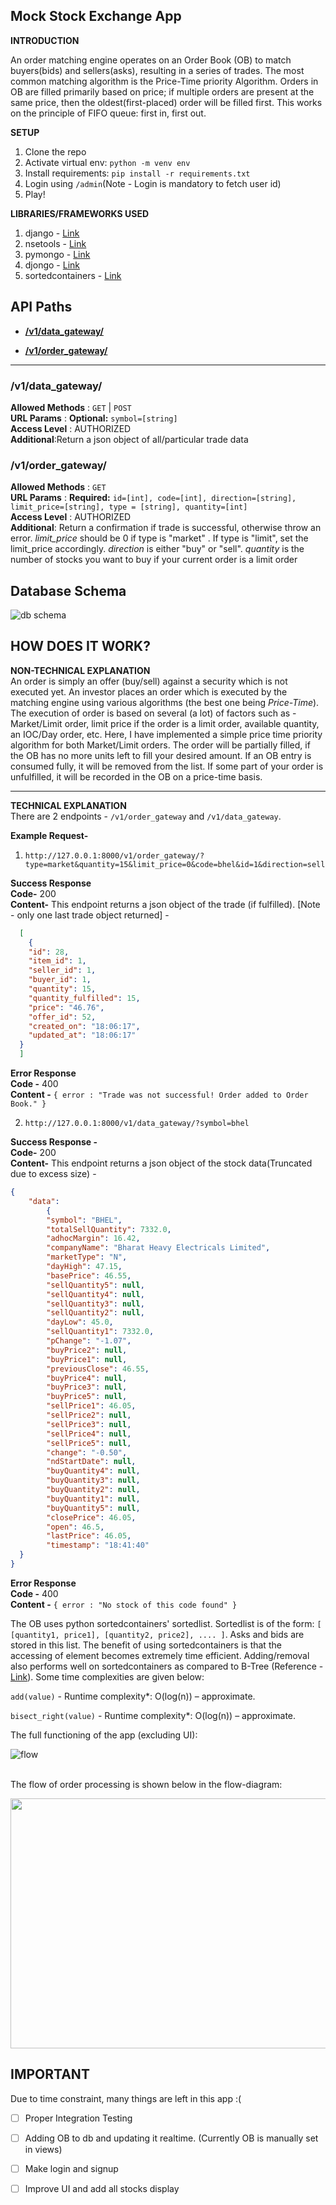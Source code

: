 

**Mock Stock Exchange App**
----

**INTRODUCTION**

An order matching engine operates on an Order Book (OB) to match buyers(bids) and sellers(asks), resulting in a series of trades. The most common matching algorithm is the Price-Time priority Algorithm. Orders in OB are filled primarily based on price; if multiple orders are present at the same price, then the oldest(first-placed) order will be filled first. This works on the principle of FIFO queue: first in, first out.

**SETUP**

  1. Clone the repo
 2. Activate virtual env: `python -m venv env`
 3. Install requirements: `pip install -r requirements.txt`
 4. Login using `/admin`(Note - Login is mandatory to fetch user id)
 4. Play!

**LIBRARIES/FRAMEWORKS USED**

  1. django - [Link](https://www.djangoproject.com/)
 2. nsetools - [Link](https://nsetools.readthedocs.io/)
 3. pymongo - [Link](https://pymongo.readthedocs.io/en/stable/)
 4. djongo - [Link](https://www.djongomapper.com/)
 5. sortedcontainers - [Link](http://www.grantjenks.com/docs/sortedcontainers/)

## API Paths
* [**/v1/data_gateway/**](#v1data_gateway)


* [**/v1/order_gateway/**](#v1order_gateway)



___
### /v1/data_gateway/
**Allowed Methods** : `GET` | `POST`
<br>**URL Params** : **Optional:** `symbol=[string]`
<br>**Access Level** : AUTHORIZED
<br>**Additional**:Return a json object of all/particular trade data

### /v1/order_gateway/
**Allowed Methods** : `GET`
<br>**URL Params** : **Required:** `id=[int], code=[int], direction=[string], limit_price=[string], type = [string], quantity=[int]`
<br>**Access Level** : AUTHORIZED
<br>**Additional**: Return a confirmation if trade is successful, otherwise throw an error. <em> limit_price </em> should be 0 if type is "market" . If type is "limit", set the limit_price accordingly. <em>direction</em> is either "buy" or "sell". <em>quantity</em> is the number of stocks you want to buy if your current order is a limit order



## Database Schema
![db schema](https://github.com/ag602/mockstock/blob/master/stockex/static/images/documentation/temp.png?raw=true)

## HOW DOES IT WORK?


****NON-TECHNICAL EXPLANATION****</br>
An order is simply an offer (buy/sell) against a security which is not executed yet. An investor places an order which is executed by the matching engine using various algorithms (the best one being *Price-Time*). The execution of order is based on several (a lot) of factors such as - Market/Limit order, limit price if the order is a limit order, available  quantity, an IOC/Day order, etc. Here, I have implemented a simple price time priority algorithm for both Market/Limit orders. The order will be partially filled, if the OB has no more units left to fill your desired amount. If an OB entry is consumed fully, it will be removed from the list. If some part of your order is unfulfilled, it will be recorded in the OB on a price-time basis.

----

****TECHNICAL EXPLANATION****</br>
There are 2 endpoints - `/v1/order_gateway` and `/v1/data_gateway`.

**Example Request-**

  1.  `http://127.0.0.1:8000/v1/order_gateway/?type=market&quantity=15&limit_price=0&code=bhel&id=1&direction=sell`

**Success Response** <br/>
**Code-** 200<br/>
**Content-** This endpoint returns a json object of the trade (if fulfilled). [Note - only one last trade object returned] -
```json
  [
    {
    "id": 28,
    "item_id": 1,
    "seller_id": 1,
    "buyer_id": 1,
    "quantity": 15,
    "quantity_fulfilled": 15,
    "price": "46.76",
    "offer_id": 52,
    "created_on": "18:06:17",
    "updated_at": "18:06:17"
  }
  ]

```
**Error Response**<br/>
**Code -** 400<br/>
**Content -** `{ error : "Trade was not successful! Order added to Order Book." }`<br/>


 2.  `http://127.0.0.1:8000/v1/data_gateway/?symbol=bhel`


**Success Response -**  <br/>
**Code-** 200  <br/>
**Content-** This endpoint returns a json object of the stock data(Truncated due to excess size) -  <br/>
```json
{
    "data":
        {
        "symbol": "BHEL",
        "totalSellQuantity": 7332.0,
        "adhocMargin": 16.42,
        "companyName": "Bharat Heavy Electricals Limited",
        "marketType": "N",
        "dayHigh": 47.15,
        "basePrice": 46.55,
        "sellQuantity5": null,
        "sellQuantity4": null,
        "sellQuantity3": null,
        "sellQuantity2": null,
        "dayLow": 45.0,
        "sellQuantity1": 7332.0,
        "pChange": "-1.07",
        "buyPrice2": null,
        "buyPrice1": null,
        "previousClose": 46.55,
        "buyPrice4": null,
        "buyPrice3": null,
        "buyPrice5": null,
        "sellPrice1": 46.05,
        "sellPrice2": null,
        "sellPrice3": null,
        "sellPrice4": null,
        "sellPrice5": null,
        "change": "-0.50",
        "ndStartDate": null,
        "buyQuantity4": null,
        "buyQuantity3": null,
        "buyQuantity2": null,
        "buyQuantity1": null,
        "buyQuantity5": null,
        "closePrice": 46.05,
        "open": 46.5,
        "lastPrice": 46.05,
        "timestamp": "18:41:40"
  }
}
```

**Error Response**<br/>
**Code -** 400<br/>
**Content -** `{ error : "No stock of this code found" }`<br/>

The OB uses python sortedcontainers' sortedlist. Sortedlist is of the form:  `[ [quantity1, price1], [quantity2, price2], .... ]`. Asks and bids are stored in this list. The benefit of using sortedcontainers is that the accessing of element becomes extremely time efficient. Adding/removal also performs well on sortedcontainers as compared to B-Tree (Reference - [Link](grantjenks.com/docs/sortedcontainers/performance.html#id2)). Some time complexities are given below:

`add(value)` - Runtime complexity*: O(log(n)) – approximate.<br/>

`bisect_right(value)` - Runtime complexity*: O(log(n)) – approximate.

The full functioning of the app (excluding UI):</br>

![flow](https://github.com/ag602/mockstock/blob/master/stockex/static/images/documentation/flow.gif?raw=true)


</br>
The flow of order processing is shown below in the flow-diagram:
</br>

<p align="center">
  <img width="600" height="400" src="https://github.com/ag602/mockstock/blob/master/stockex/static/images/documentation/flow.png?raw=true">
</p>


## IMPORTANT
Due to time constraint, many things are left in this app :(
 - [ ] Proper Integration Testing

 - [ ] Adding OB to db and updating it realtime. (Currently OB is manually set in views)

 - [ ]  Make login and signup

 - [ ] Improve UI and add all stocks display
